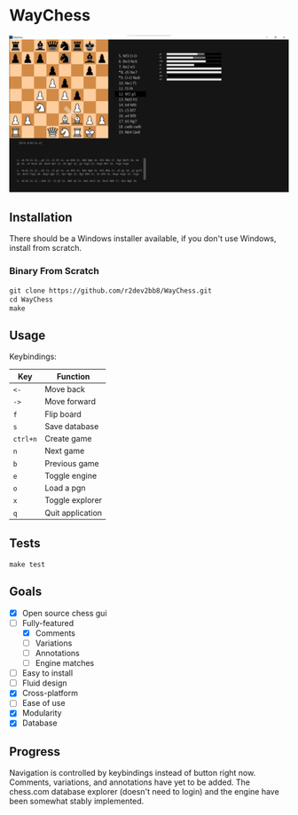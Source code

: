 # WayChess

![demo](img/demo/general_screen.png)

## Installation

There should be a Windows installer available, if you don't use Windows, install from scratch.

### Binary From Scratch

```
git clone https://github.com/r2dev2bb8/WayChess.git
cd WayChess
make
```

## Usage

Keybindings:

|    Key     |     Function     |
| ---------- | ---------------- |
| ``<-``     | Move back        |
| ``->``     | Move forward     |
| ``f``      | Flip board       |
| ``s``      | Save database    |
| ``ctrl+n`` | Create game      |
| ``n``      | Next game        |
| ``b``      | Previous game    |
| ``e``      | Toggle engine    |
| ``o``      | Load a pgn       |
| ``x``      | Toggle explorer  |
| ``q``      | Quit application |


## Tests
```
make test
```


## Goals

  - [x] Open source chess gui
  - [ ] Fully-featured
      - [x] Comments
      - [ ] Variations
      - [ ] Annotations
      - [ ] Engine matches
  - [ ] Easy to install
  - [ ] Fluid design
  - [x] Cross-platform
  - [ ] Ease of use
  - [x] Modularity
  - [x] Database

## Progress

Navigation is controlled by keybindings instead of button right now. Comments, variations, and annotations have yet to be added. The chess.com database explorer (doesn't need to login) and the engine have been somewhat stably implemented.


